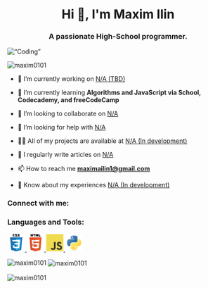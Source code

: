 <h1 align="center">Hi 👋, I'm Maxim Ilin</h1>
<h3 align="center">A passionate High-School programmer.</h3>
<img align=“right” alt=“Coding” width="400" src=“https://i.giphy.com/media/qgQUggAC3Pfv687qPC/giphy.webp”>

<p align="left"> <img src="https://komarev.com/ghpvc/?username=maxim0101&label=Profile%20views&color=0e75b6&style=flat" alt="maxim0101" /> </p>

- 🔭 I’m currently working on [N/A (TBD)](N/A (In development))

- 🌱 I’m currently learning **Algorithms and JavaScript via School, Codecademy, and freeCodeCamp**

- 👯 I’m looking to collaborate on [N/A](N/A)

- 🤝 I’m looking for help with [N/A](N/A)

- 👨‍💻 All of my projects are available at [N/A (In development)](N/A (In development))

- 📝 I regularly write articles on [N/A](N/A)

- 📫 How to reach me **maximailin1@gmail.com**

- 📄 Know about my experiences [N/A (In development)](N/A (In development))

<h3 align="left">Connect with me:</h3>
<p align="left">
</p>

<h3 align="left">Languages and Tools:</h3>
<p align="left"> <a href="https://www.w3schools.com/css/" target="_blank" rel="noreferrer"> <img src="https://raw.githubusercontent.com/devicons/devicon/master/icons/css3/css3-original-wordmark.svg" alt="css3" width="40" height="40"/> </a> <a href="https://www.w3.org/html/" target="_blank" rel="noreferrer"> <img src="https://raw.githubusercontent.com/devicons/devicon/master/icons/html5/html5-original-wordmark.svg" alt="html5" width="40" height="40"/> </a> <a href="https://developer.mozilla.org/en-US/docs/Web/JavaScript" target="_blank" rel="noreferrer"> <img src="https://raw.githubusercontent.com/devicons/devicon/master/icons/javascript/javascript-original.svg" alt="javascript" width="40" height="40"/> </a> <a href="https://www.python.org" target="_blank" rel="noreferrer"> <img src="https://raw.githubusercontent.com/devicons/devicon/master/icons/python/python-original.svg" alt="python" width="40" height="40"/> </a> </p>

<p><img align="left" src="https://github-readme-stats.vercel.app/api/top-langs?username=maxim0101&show_icons=true&locale=en&layout=compact" alt="maxim0101" /></p>

<p>&nbsp;<img align="center" src="https://github-readme-stats.vercel.app/api?username=maxim0101&show_icons=true&locale=en" alt="maxim0101" /></p>

<p><img align="center" src="https://github-readme-streak-stats.herokuapp.com/?user=maxim0101&" alt="maxim0101" /></p>
